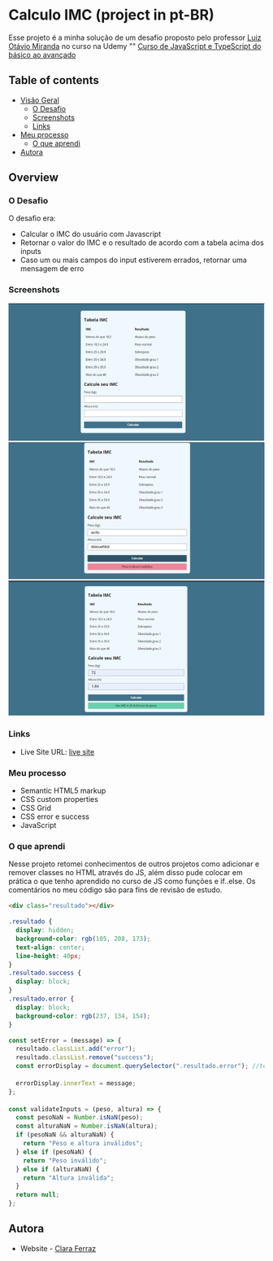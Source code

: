 # Calculo IMC (project in pt-BR)

Esse projeto é a minha solução de um desafio proposto pelo professor [Luiz Otávio Miranda](https://beacons.ai/otaviomiranda) no curso na Udemy "" [Curso de JavaScript e TypeScript do básico ao avançado](https://www.udemy.com/course/curso-de-javascript-moderno-do-basico-ao-avancado/)

## Table of contents

- [Visão Geral](#overview)
  - [O Desafio](#o-desafio)
  - [Screenshots](#screenshots)
  - [Links](#links)
- [Meu processo](#meu-processo)
  - [O que aprendi](#o-que-aprendi)
- [Autora](#autora)

## Overview

### O Desafio

O desafio era:

- Calcular o IMC do usuário com Javascript
- Retornar o valor do IMC e o resultado de acordo com a tabela acima dos inputs
- Caso um ou mais campos do input estiverem errados, retornar uma mensagem de erro

### Screenshots

![](Assets/images/screenshot.png)
![](Assets/images/screenshot-error.png)
![](Assets/images/screenshot-success.png)

### Links

- Live Site URL: [live site](https://claraferraz.github.io/IMC)

### Meu processo

- Semantic HTML5 markup
- CSS custom properties
- CSS Grid
- CSS error e success
- JavaScript

### O que aprendi

Nesse projeto retomei conhecimentos de outros projetos como adicionar e remover classes no HTML através do JS, além disso pude colocar em prática o que tenho aprendido no curso de JS como funções e if..else. Os comentários no meu código são para fins de revisão de estudo.

```html
<div class="resultado"></div>
```

```css
.resultado {
  display: hidden;
  background-color: rgb(105, 208, 173);
  text-align: center;
  line-height: 40px;
}
.resultado.success {
  display: block;
}
.resultado.error {
  display: block;
  background-color: rgb(237, 134, 154);
}
```

```js
const setError = (message) => {
  resultado.classList.add("error");
  resultado.classList.remove("success");
  const errorDisplay = document.querySelector(".resultado.error"); //tem propriedades específicas no css

  errorDisplay.innerText = message;
};

const validateInputs = (peso, altura) => {
  const pesoNaN = Number.isNaN(peso);
  const alturaNaN = Number.isNaN(altura);
  if (pesoNaN && alturaNaN) {
    return "Peso e altura inválidos";
  } else if (pesoNaN) {
    return "Peso inválido";
  } else if (alturaNaN) {
    return "Altura inválida";
  }
  return null;
};
```

## Autora

- Website - [Clara Ferraz](https://github.com/claraferraz)
